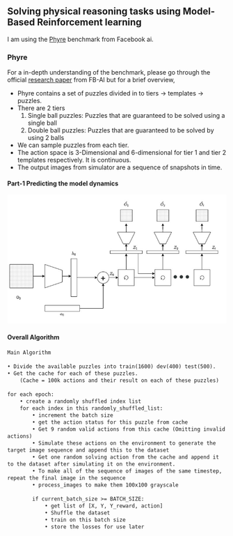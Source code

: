 ## Solving physical reasoning tasks using Model-Based Reinforcement learning

I am using the [Phyre](https://phyre.ai/) benchmark from Facebook ai.

### Phyre 

For a in-depth understanding of the benchmark, please go through the official [research paper](https://arxiv.org/abs/1908.05656) from FB-AI but for a brief overview,

- Phyre contains a set of puzzles divided in to tiers -> templates -> puzzles.
- There are 2 tiers 
	1. Single ball puzzles: Puzzles that are guaranteed to be solved using a single ball
	2. Double ball puzzles: Puzzles that are guaranteed to be solved by using 2 balls
- We can sample puzzles from each tier.
- The action space is 3-Dimensional and 6-dimensional for tier 1 and tier 2 templates respectively. It is continuous.
- The output images from simulator are a sequence of snapshots in time.

#### Part-1 Predicting the model dynamics

![Sequence Prediction](/images/rnn_sequence_prediction.jpg)

#### Overall Algorithm

	Main Algorithm

	• Divide the available puzzles into train(1600) dev(400) test(500).
	• Get the cache for each of these puzzles.
		(Cache = 100k actions and their result on each of these puzzles)

	for each epoch:
		• create a randomly shuffled index list
		for each index in this randomly_shuffled_list:
			• increment the batch size
			• get the action status for this puzzle from cache
			• Get 9 random valid actions from this cache (Omitting invalid actions)
			• Simulate these actions on the environment to generate the target image sequence and append this to the dataset
			• Get one random solving action from the cache and append it to the dataset after simulating it on the environment.
			• To make all of the sequence of images of the same timestep, repeat the final image in the sequence
			• process_images to make them 100x100 grayscale
			
			if current_batch_size >= BATCH_SIZE:
				• get list of [X, Y, Y_reward, action]
				• Shuffle the dataset
				• train on this batch size
				• store the losses for use later

